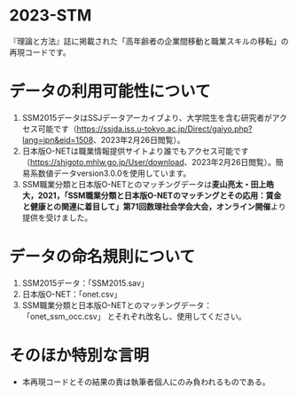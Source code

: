 # 2023-STM
『理論と方法』誌に掲載された「高年齢者の企業間移動と職業スキルの移転」の再現コードです。

# データの利用可能性について
1. SSM2015データはSSJデータアーカイブより、大学院生を含む研究者がアクセス可能です（<https://ssjda.iss.u-tokyo.ac.jp/Direct/gaiyo.php?lang=jpn&eid=1508>、2023年2月26日閲覧）。
2. 日本版O-NETは職業情報提供サイトより誰でもアクセス可能です（<https://shigoto.mhlw.go.jp/User/download>、2023年2月26日閲覧）。簡易系数値データversion3.0.0を使用しています。
3. SSM職業分類と日本版O-NETとのマッチングデータは**麦山亮太・田上皓大，2021，「SSM職業分類と日本版O-NETのマッチングとその応用：賃金と健康との関連に着目して」第71回数理社会学会大会，オンライン開催**より提供を受けました。

# データの命名規則について
1. SSM2015データ：「SSM2015.sav」
2. 日本版O-NET：「onet.csv」
3. SSM職業分類と日本版O-NETとのマッチングデータ：「onet_ssm_occ.csv」
とそれぞれ改名し、使用してください。

# そのほか特別な言明
- 本再現コードとその結果の責は執筆者個人にのみ負われるものである。
